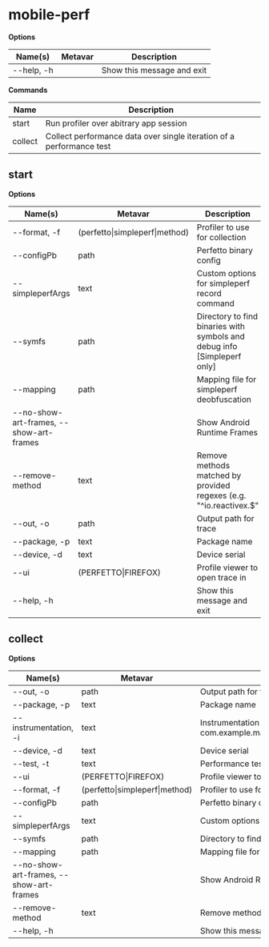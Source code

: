 # mobile-perf
**Options**

| Name(s) | Metavar | Description |
|---|---|---|
| --help, -h |  | Show this message and exit |

**Commands**

| Name | Description |
|---|---|
| start | Run profiler over abitrary app session |
| collect | Collect performance data over single iteration of a performance test |

## start
**Options**

| Name(s) | Metavar | Description |
|---|---|---|
| --format, -f | (perfetto\|simpleperf\|method) | Profiler to use for collection |
| --configPb | path | Perfetto binary config |
| --simpleperfArgs | text | Custom options for simpleperf record command |
| --symfs | path | Directory to find binaries with symbols and debug info [Simpleperf only] |
| --mapping | path | Mapping file for simpleperf deobfuscation |
| --no-show-art-frames, --show-art-frames |  | Show Android Runtime Frames |
| --remove-method | text | Remove methods matched by provided regexes (e.g. "^io\.reactivex.$" |
| --out, -o | path | Output path for trace |
| --package, -p | text | Package name |
| --device, -d | text | Device serial |
| --ui | (PERFETTO\|FIREFOX) | Profile viewer to open trace in |
| --help, -h |  | Show this message and exit |

## collect
**Options**

| Name(s) | Metavar | Description |
|---|---|---|
| --out, -o | path | Output path for trace |
| --package, -p | text | Package name |
| --instrumentation, -i | text | Instrumentation runner (e.g. com.example.macrobenchmark/androidx.test.runner.AndroidJUnitRunner) |
| --device, -d | text | Device serial |
| --test, -t | text | Performance test to run |
| --ui | (PERFETTO\|FIREFOX) | Profile viewer to open trace in |
| --format, -f | (perfetto\|simpleperf\|method) | Profiler to use for collection |
| --configPb | path | Perfetto binary config |
| --simpleperfArgs | text | Custom options for simpleperf record command |
| --symfs | path | Directory to find binaries with symbols and debug info [Simpleperf only] |
| --mapping | path | Mapping file for simpleperf deobfuscation |
| --no-show-art-frames, --show-art-frames |  | Show Android Runtime Frames |
| --remove-method | text | Remove methods matched by provided regexes (e.g. "^io\.reactivex.$" |
| --help, -h |  | Show this message and exit |

